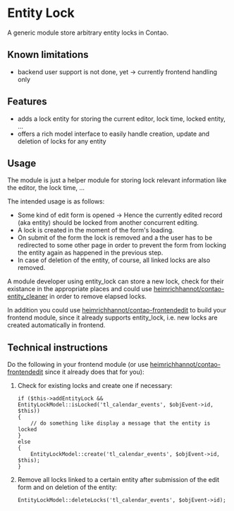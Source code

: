 # Entity Lock

A generic module store arbitrary entity locks in Contao.

## Known limitations

- backend user support is not done, yet -> currently frontend handling only

## Features

- adds a lock entity for storing the current editor, lock time, locked entity, ...
- offers a rich model interface to easily handle creation, update and deletion of locks for any entity

## Usage

The module is just a helper module for storing lock relevant information like the editor, the lock time, ...

The intended usage is as follows:

- Some kind of edit form is opened -> Hence the currently edited record (aka entity) should be locked from another concurrent editing.
- A lock is created in the moment of the form's loading.
- On submit of the form the lock is removed and a the user has to be redirected to some other page in order to prevent the form from locking the entity again as happened in the previous step.
- In case of deletion of the entity, of course, all linked locks are also removed.

A module developer using entity_lock can store a new lock, check for their existance in the appropriate places and could use
[heimrichhannot/contao-entity_cleaner](https://github.com/heimrichhannot/contao-entity_cleaner)
in order to remove elapsed locks.

In addition you could use [heimrichhannot/contao-frontendedit](https://github.com/heimrichhannot/contao-frontendedit) to build your frontend module,
since it already supports entity_lock, i.e. new locks are created automatically in frontend.

## Technical instructions

Do the following in your frontend module (or use [heimrichhannot/contao-frontendedit](https://github.com/heimrichhannot/contao-frontendedit) since it already does that for you):

1. Check for existing locks and create one if necessary:

    ```
    if ($this->addEntityLock && EntityLockModel::isLocked('tl_calendar_events', $objEvent->id, $this))
    {
        // do something like display a message that the entity is locked
    }
    else
    {
        EntityLockModel::create('tl_calendar_events', $objEvent->id, $this);
    }
    ```

2. Remove all locks linked to a certain entity after submission of the edit form and on deletion of the entity:

    ```
    EntityLockModel::deleteLocks('tl_calendar_events', $objEvent->id);
    ```